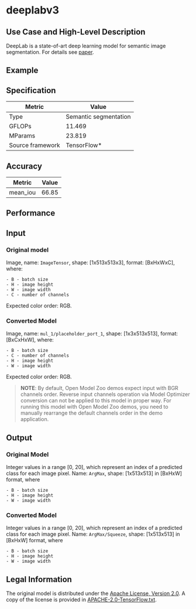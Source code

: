 # deeplabv3

## Use Case and High-Level Description

DeepLab is a state-of-art deep learning model for semantic image segmentation. For details see [paper](https://arxiv.org/abs/1706.05587).

## Example

## Specification

| Metric            | Value                |
|-------------------|----------------------|
| Type              | Semantic segmentation|
| GFLOPs            | 11.469               |
| MParams           | 23.819               |
| Source framework  | TensorFlow\*         |

## Accuracy

| Metric | Value |
| ------ | ----- |
| mean_iou  | 66.85|

## Performance

## Input

### Original model

Image, name: `ImageTensor`, shape: [1x513x513x3], format: [BxHxWxC],
   where:

    - B - batch size
    - H - image height
    - W - image width
    - C - number of channels

   Expected color order: RGB.

### Converted Model

Image, name: `mul_1/placeholder_port_1`, shape: [1x3x513x513], format: [BxCxHxW],
   where:

    - B - batch size
    - C - number of channels
    - H - image height
    - W - image width

   Expected color order: RGB.

> **NOTE**: By default, Open Model Zoo demos expect input with BGR channels order. Reverse input channels operation via Model Optimizer conversion can not be applied to this model in proper way. For running this model with Open Model Zoo demos, you need to manually rearrange the default channels order in the demo application.

## Output

### Original Model

Integer values in a range [0, 20], which represent an index of a predicted class for each image pixel. Name: `ArgMax`, shape: [1x513x513] in [BxHxW] format, where

    - B - batch size
    - H - image height
    - W - image width


### Converted Model

Integer values in a range [0, 20], which represent an index of a predicted class for each image pixel. Name: `ArgMax/Squeeze`, shape: [1x513x513] in [BxHxW] format, where

    - B - batch size
    - H - image height
    - W - image width


## Legal Information

The original model is distributed under the
[Apache License, Version 2.0](https://raw.githubusercontent.com/tensorflow/models/master/LICENSE).
A copy of the license is provided in [APACHE-2.0-TensorFlow.txt](../licenses/APACHE-2.0-TensorFlow.txt).
